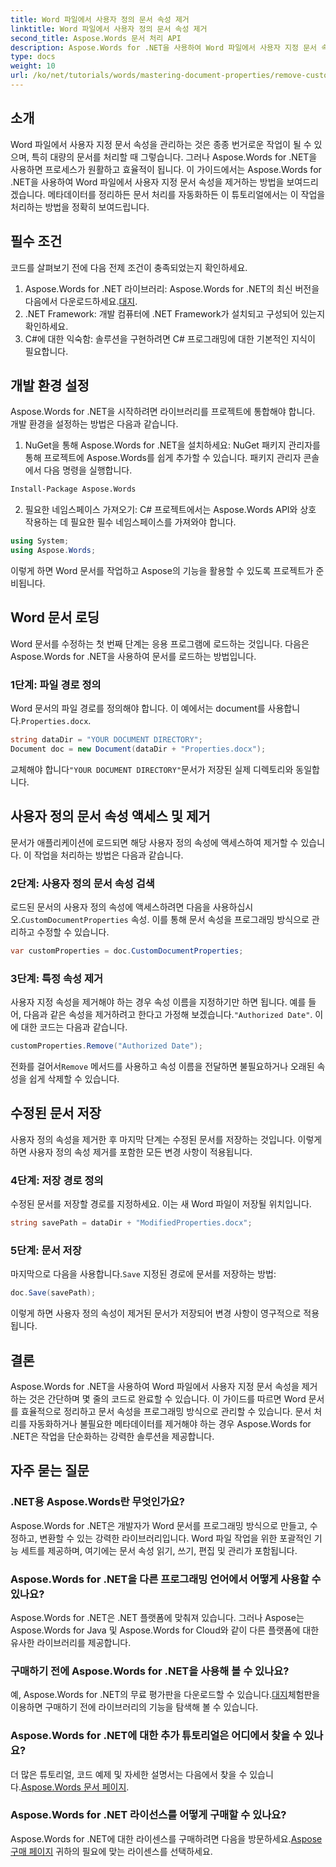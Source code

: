 ```yaml
---
title: Word 파일에서 사용자 정의 문서 속성 제거
linktitle: Word 파일에서 사용자 정의 문서 속성 제거
second_title: Aspose.Words 문서 처리 API
description: Aspose.Words for .NET을 사용하여 Word 파일에서 사용자 지정 문서 속성을 제거하는 방법을 알아보세요. 이 자세한 가이드는 문서 메타데이터를 효율적으로 정리하여 문서 관리 및 자동화에 소요되는 시간을 절약하는 단계별 지침을 제공합니다.
type: docs
weight: 10
url: /ko/net/tutorials/words/mastering-document-properties/remove-custom-document-properties-in-word-files/
---
```

## 소개

Word 파일에서 사용자 지정 문서 속성을 관리하는 것은 종종 번거로운 작업이 될 수 있으며, 특히 대량의 문서를 처리할 때 그렇습니다. 그러나 Aspose.Words for .NET을 사용하면 프로세스가 원활하고 효율적이 됩니다. 이 가이드에서는 Aspose.Words for .NET을 사용하여 Word 파일에서 사용자 지정 문서 속성을 제거하는 방법을 보여드리겠습니다. 메타데이터를 정리하든 문서 처리를 자동화하든 이 튜토리얼에서는 이 작업을 처리하는 방법을 정확히 보여드립니다.

## 필수 조건

코드를 살펴보기 전에 다음 전제 조건이 충족되었는지 확인하세요.

1.  Aspose.Words for .NET 라이브러리: Aspose.Words for .NET의 최신 버전을 다음에서 다운로드하세요.[대지](https://releases.aspose.com/words/net/).
2. .NET Framework: 개발 컴퓨터에 .NET Framework가 설치되고 구성되어 있는지 확인하세요.
3. C#에 대한 익숙함: 솔루션을 구현하려면 C# 프로그래밍에 대한 기본적인 지식이 필요합니다.

## 개발 환경 설정

Aspose.Words for .NET을 시작하려면 라이브러리를 프로젝트에 통합해야 합니다. 개발 환경을 설정하는 방법은 다음과 같습니다.

1. NuGet을 통해 Aspose.Words for .NET을 설치하세요:
   NuGet 패키지 관리자를 통해 프로젝트에 Aspose.Words를 쉽게 추가할 수 있습니다. 패키지 관리자 콘솔에서 다음 명령을 실행합니다.

```bash
Install-Package Aspose.Words
```

2. 필요한 네임스페이스 가져오기:
   C# 프로젝트에서는 Aspose.Words API와 상호 작용하는 데 필요한 필수 네임스페이스를 가져와야 합니다.
   
```csharp
using System;
using Aspose.Words;
```

이렇게 하면 Word 문서를 작업하고 Aspose의 기능을 활용할 수 있도록 프로젝트가 준비됩니다.

## Word 문서 로딩

Word 문서를 수정하는 첫 번째 단계는 응용 프로그램에 로드하는 것입니다. 다음은 Aspose.Words for .NET을 사용하여 문서를 로드하는 방법입니다.

### 1단계: 파일 경로 정의

 Word 문서의 파일 경로를 정의해야 합니다. 이 예에서는 document를 사용합니다.`Properties.docx`.

```csharp
string dataDir = "YOUR DOCUMENT DIRECTORY";
Document doc = new Document(dataDir + "Properties.docx");
```

 교체해야 합니다`"YOUR DOCUMENT DIRECTORY"`문서가 저장된 실제 디렉토리와 동일합니다.

## 사용자 정의 문서 속성 액세스 및 제거

문서가 애플리케이션에 로드되면 해당 사용자 정의 속성에 액세스하여 제거할 수 있습니다. 이 작업을 처리하는 방법은 다음과 같습니다.

### 2단계: 사용자 정의 문서 속성 검색

 로드된 문서의 사용자 정의 속성에 액세스하려면 다음을 사용하십시오.`CustomDocumentProperties` 속성. 이를 통해 문서 속성을 프로그래밍 방식으로 관리하고 수정할 수 있습니다.

```csharp
var customProperties = doc.CustomDocumentProperties;
```

### 3단계: 특정 속성 제거

 사용자 지정 속성을 제거해야 하는 경우 속성 이름을 지정하기만 하면 됩니다. 예를 들어, 다음과 같은 속성을 제거하려고 한다고 가정해 보겠습니다.`"Authorized Date"`. 이에 대한 코드는 다음과 같습니다.

```csharp
customProperties.Remove("Authorized Date");
```

 전화를 걸어서`Remove` 메서드를 사용하고 속성 이름을 전달하면 불필요하거나 오래된 속성을 쉽게 삭제할 수 있습니다.

## 수정된 문서 저장

사용자 정의 속성을 제거한 후 마지막 단계는 수정된 문서를 저장하는 것입니다. 이렇게 하면 사용자 정의 속성 제거를 포함한 모든 변경 사항이 적용됩니다.

### 4단계: 저장 경로 정의

수정된 문서를 저장할 경로를 지정하세요. 이는 새 Word 파일이 저장될 위치입니다.

```csharp
string savePath = dataDir + "ModifiedProperties.docx";
```

### 5단계: 문서 저장

 마지막으로 다음을 사용합니다.`Save` 지정된 경로에 문서를 저장하는 방법:

```csharp
doc.Save(savePath);
```

이렇게 하면 사용자 정의 속성이 제거된 문서가 저장되어 변경 사항이 영구적으로 적용됩니다.

## 결론

Aspose.Words for .NET을 사용하여 Word 파일에서 사용자 지정 문서 속성을 제거하는 것은 간단하며 몇 줄의 코드로 완료할 수 있습니다. 이 가이드를 따르면 Word 문서를 효율적으로 정리하고 문서 속성을 프로그래밍 방식으로 관리할 수 있습니다. 문서 처리를 자동화하거나 불필요한 메타데이터를 제거해야 하는 경우 Aspose.Words for .NET은 작업을 단순화하는 강력한 솔루션을 제공합니다.

## 자주 묻는 질문

### .NET용 Aspose.Words란 무엇인가요?

Aspose.Words for .NET은 개발자가 Word 문서를 프로그래밍 방식으로 만들고, 수정하고, 변환할 수 있는 강력한 라이브러리입니다. Word 파일 작업을 위한 포괄적인 기능 세트를 제공하며, 여기에는 문서 속성 읽기, 쓰기, 편집 및 관리가 포함됩니다.

### Aspose.Words for .NET을 다른 프로그래밍 언어에서 어떻게 사용할 수 있나요?

Aspose.Words for .NET은 .NET 플랫폼에 맞춰져 있습니다. 그러나 Aspose는 Aspose.Words for Java 및 Aspose.Words for Cloud와 같이 다른 플랫폼에 대한 유사한 라이브러리를 제공합니다.

### 구매하기 전에 Aspose.Words for .NET을 사용해 볼 수 있나요?

 예, Aspose.Words for .NET의 무료 평가판을 다운로드할 수 있습니다.[대지](https://releases.aspose.com/)체험판을 이용하면 구매하기 전에 라이브러리의 기능을 탐색해 볼 수 있습니다.

### Aspose.Words for .NET에 대한 추가 튜토리얼은 어디에서 찾을 수 있나요?

 더 많은 튜토리얼, 코드 예제 및 자세한 설명서는 다음에서 찾을 수 있습니다.[Aspose.Words 문서 페이지](https://reference.aspose.com/words/net/).

### Aspose.Words for .NET 라이선스를 어떻게 구매할 수 있나요?

Aspose.Words for .NET에 대한 라이센스를 구매하려면 다음을 방문하세요.[Aspose 구매 페이지](https://purchase.aspose.com/buy) 귀하의 필요에 맞는 라이센스를 선택하세요.